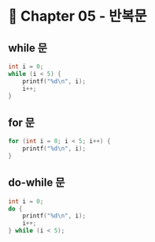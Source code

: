 # 📘 Chapter 05 - 반복문

## while 문
```c
int i = 0;
while (i < 5) {
    printf("%d\n", i);
    i++;
}
```

## for 문
```c
for (int i = 0; i < 5; i++) {
    printf("%d\n", i);
}
```

## do-while 문
```c
int i = 0;
do {
    printf("%d\n", i);
    i++;
} while (i < 5);
```
